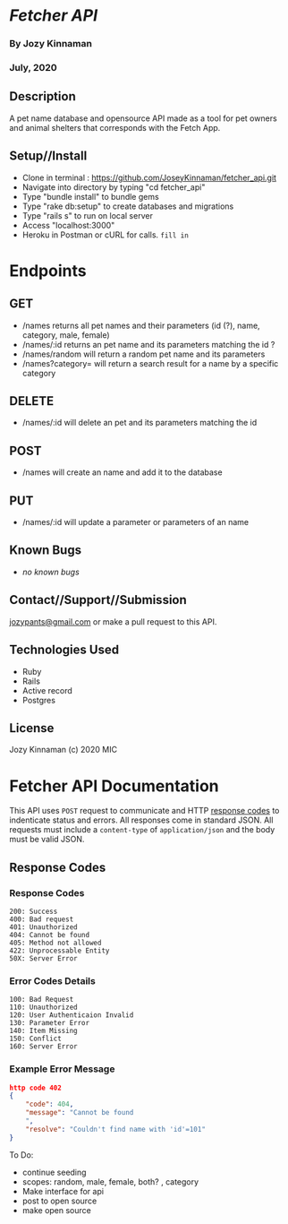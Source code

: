# _Fetcher API_
### By Jozy Kinnaman
### July, 2020

## Description
A pet name database and opensource API made as a tool for pet owners and animal shelters that corresponds with the Fetch App.

## Setup//Install
 * Clone in terminal : https://github.com/JoseyKinnaman/fetcher_api.git
  * Navigate into directory by typing "cd fetcher_api"
  * Type "bundle install" to bundle gems
  * Type "rake db:setup" to create databases and migrations
  * Type "rails s" to run on local server
  * Access "localhost:3000" 
  * Heroku in Postman or cURL for calls. ```fill in```

# Endpoints

## GET 
* /names returns all pet names and their parameters (id (?), name, category, male, female)
* /names/:id returns an pet name and its parameters matching the id  ?
* /names/random will return a random pet name and its parameters
* /names?category= will return a search result for a name by a specific category


## DELETE
* /names/:id will delete an pet and its parameters matching the id

## POST
* /names will create an name and add it to the database

## PUT
* /names/:id will update a parameter or parameters of an name

## Known Bugs
  * _no known bugs_

## Contact//Support//Submission
jozypants@gmail.com or make a pull request to this API.

## Technologies Used
  * Ruby
  * Rails
  * Active record
  * Postgres

## License 
Jozy Kinnaman (c) 2020 MIC

# Fetcher API Documentation 
This API uses `POST` request to communicate and HTTP [response codes](https://en.wikipedia.org/wiki/List_of_HTTP_status_codes) to indenticate status and errors. All responses come in standard JSON. All requests must include a `content-type` of `application/json` and the body must be valid JSON.

## Response Codes 
### Response Codes
```
200: Success
400: Bad request
401: Unauthorized
404: Cannot be found
405: Method not allowed
422: Unprocessable Entity 
50X: Server Error
```
### Error Codes Details
```
100: Bad Request
110: Unauthorized
120: User Authenticaion Invalid
130: Parameter Error
140: Item Missing
150: Conflict
160: Server Error
```
### Example Error Message
```json
http code 402
{
    "code": 404,
    "message": "Cannot be found
    ",
    "resolve": "Couldn't find name with 'id'=101"
}
```
To Do:
- continue seeding
- scopes: random, male, female, both? , category
- Make interface for api 
- post to open source
- make open source


